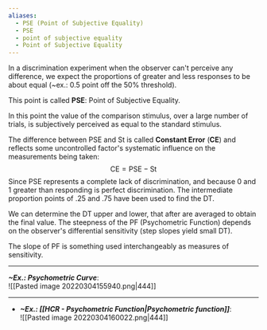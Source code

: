```yaml
---
aliases:
  - PSE (Point of Subjective Equality)
  - PSE
  - point of subjective equality
  - Point of Subjective Equality
---
```

In a discrimination experiment when the observer can't perceive any difference, we expect the proportions of greater and less responses to be about equal (~ex.: 0.5 point off the 50% threshold).

This point is called **PSE**: Point of Subjective Equality.

In this point the value of the comparison stimulus, over a large number of trials, is subjectively perceived as equal to the standard stimulus.

The difference between PSE and St is called **Constant Error** (**CE**) and reflects some uncontrolled factor's systematic influence on the measurements being taken:$$
\text{CE} = \text{PSE} - \text{St}$$
Since PSE represents a complete lack of discrimination, and because 0 and 1 greater than responding is perfect discrimination.
The intermediate proportion points of .25 and .75 have been used to find the DT.

We can determine the DT upper and lower, that after are averaged to obtain the final value.
The steepness of the PF (Psychometric Function) depends on the observer's differential sensitivity (step slopes yield small DT).

The slope of PF is something used interchangeably as measures of sensitivity.

---
***~Ex.: Psychometric Curve***:<br>![[Pasted image 20220304155940.png|444]]

---
- ***~Ex.: [[HCR - Psychometric Function|Psychometric function]]***:<br>![[Pasted image 20220304160022.png|444]]
